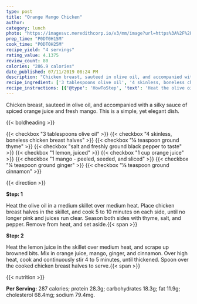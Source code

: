 ```yaml
---
type: post
title: "Orange Mango Chicken"
author: 
category: lunch
photo: "https://imagesvc.meredithcorp.io/v3/mm/image?url=https%3A%2F%2Fimages.media-allrecipes.com%2Fuserphotos%2F181607.jpg"
prep_time: "P0DT0H15M"
cook_time: "P0DT0H25M"
recipe_yield: "4 servings"
rating_value: 4.1375
review_count: 80
calories: "286.9 calories"
date_published: 07/11/2019 08:24 PM
description: "Chicken breast, sauteed in olive oil, and accompanied with a silky sauce of spiced orange juice and fresh mango. This is a simple, yet elegant dish."
recipe_ingredient: ['3 tablespoons olive oil', '4 skinless, boneless chicken breast halves', '⅛ teaspoon ground thyme', 'salt and freshly ground black pepper to taste', '1 lemon, juiced', '1 cup orange juice', '1 mango - peeled, seeded, and sliced', '¼ teaspoon ground ginger', '⅛ teaspoon ground cinnamon']
recipe_instructions: [{'@type': 'HowToStep', 'text': 'Heat the olive oil in a medium skillet over medium heat. Place chicken breast halves in the skillet, and cook 5 to 10 minutes on each side, until no longer pink and juices run clear. Season both sides with thyme, salt, and pepper. Remove from heat, and set aside.\n'}, {'@type': 'HowToStep', 'text': 'Heat the lemon juice in the skillet over medium heat, and scrape up browned bits. Mix in orange juice, mango, ginger, and cinnamon. Over high heat, cook and continuously stir 4 to 5 minutes, until thickened. Spoon over the cooked chicken breast halves to serve.\n'}]
---
```


Chicken breast, sauteed in olive oil, and accompanied with a silky sauce of spiced orange juice and fresh mango. This is a simple, yet elegant dish. 

{{< boldheading >}}

{{< checkbox "3 tablespoons olive oil" >}}
{{< checkbox "4  skinless, boneless chicken breast halves" >}}
{{< checkbox "⅛ teaspoon ground thyme" >}}
{{< checkbox "salt and freshly ground black pepper to taste" >}}
{{< checkbox "1  lemon, juiced" >}}
{{< checkbox "1 cup orange juice" >}}
{{< checkbox "1  mango - peeled, seeded, and sliced" >}}
{{< checkbox "¼ teaspoon ground ginger" >}}
{{< checkbox "⅛ teaspoon ground cinnamon" >}}


{{< direction >}}

**Step: 1**

Heat the olive oil in a medium skillet over medium heat. Place chicken breast halves in the skillet, and cook 5 to 10 minutes on each side, until no longer pink and juices run clear. Season both sides with thyme, salt, and pepper. Remove from heat, and set aside.{{< span >}}

**Step: 2**

Heat the lemon juice in the skillet over medium heat, and scrape up browned bits. Mix in orange juice, mango, ginger, and cinnamon. Over high heat, cook and continuously stir 4 to 5 minutes, until thickened. Spoon over the cooked chicken breast halves to serve.{{< span >}}

{{< nutrition >}}

**Per Serving:** 287 calories; protein 28.3g; carbohydrates 18.3g; fat 11.9g; cholesterol 68.4mg; sodium 79.4mg.